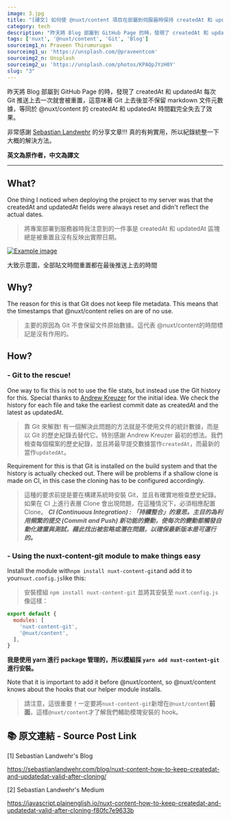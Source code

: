 ```yaml
---
image: 3.jpg
title: "[譯文] 如何使 @nuxt/content 項目在部屬到伺服器時保持 createdAt 和 updatedAt 不被重置？"
category: tech
description: "昨天將 Blog 部屬到 GitHub Page 的時，發現了 createdAt 和 updatedAt 每次 Git 推送上去一次就會被重置，這意味著 Git 上去後並不保留 markdown 文件元數據，等同於 @nuxt/content 的 createdAt 和 updatedAt 時間戳完全失去了效果。"
tags: ['nuxt', '@nuxt/content', 'Git', 'Blog']
sourceimg1_n: Praveen Thirumurugan
sourceimg1_u: 'https://unsplash.com/@praveentcom'
sourceimg2_n: Unsplash
sourceimg2_u: 'https://unsplash.com/photos/KPAQpJYzH0Y'
slug: "3"
---
```


昨天將 Blog 部屬到 GitHub Page 的時，發現了 createdAt 和 updatedAt 每次 Git 推送上去一次就會被重置，這意味著 Git 上去後並不保留 markdown 文件元數據，等同於 @nuxt/content 的 createdAt 和 updatedAt 時間戳完全失去了效果。

非常感謝 [Sebastian Landwehr](https://sebastianlandwehr.com/blog/nuxt-content-how-to-keep-createdat-and-updatedat-valid-after-cloning/) 的分享文章!!! 真的有夠實用，所以紀錄統整一下大概的解決方法。

**英文為原作者，中文為譯文**

---

## What?
One thing I noticed when deploying the project to my server was that the createdAt and updatedAt fields were always reset and didn't reflect the actual dates.
> 將專案部署到服務器時我注意到的一件事是 createdAt 和 updatedAt 區塊總是被重置且沒有反映出實際日期。

<a href="/blog/3-1.jpg" target="_blank">

![Example image](/blog/3-1.jpg "Sketch map")

</a>

<p class="img-origin mt-1 mb-3 text-center">
    大致示意圖，全部貼文時間重置都在最後推送上去的時間
</p>

## Why?
The reason for this is that Git does not keep file metadata. This means that the timestamps that @nuxt/content relies on are of no use.
> 主要的原因為 Git 不會保留文件原始數據。這代表 @nuxt/content的時間標記是沒有作用的。

## How?
### - Git to the rescue!
One way to fix this is not to use the file stats, but instead use the Git history for this. Special thanks to [Andrew Kreuzer](http://andrewkreuzer.ca/) for the initial idea. We check the history for each file and take the earliest commit date as createdAt and the latest as updatedAt.
> 靠 Git 來解救! 有一個解決此問題的方法就是不使用文件的統計數據，而是以 Git 的歷史紀錄去替代它。特別感謝 Andrew Kreuzer 最初的想法。我們檢查每個檔案的歷史紀錄，並且將最早提交數據當作`createdAt`，而最新的當作`updatedAt`。

Requirement for this is that Git is installed on the build system and that the history is actually checked out. There will be problems if a shallow clone is made on CI, in this case the cloning has to be configured accordingly.
> 這種的要求前提是要在構建系統時安裝 Git，並且有確實地檢查歷史紀錄。如果在 CI 上進行表層 Clone 會出現問題，在這種情況下，必須相應配置 Clone。
***CI (Continuous Integration) : 「持續整合」的意思。主目的為利用頻繁的提交 (Commit and Push) 新功能的變動，使每次的變動都觸發自動化建置與測試，藉此找出被忽略或潛在問題，以確保最新版本是可運行的。***

### - Using the nuxt-content-git module to make things easy
Install the module with`npm install nuxt-content-git`and add it to your`nuxt.config.js`like this:
> 安裝模組 `npm install nuxt-content-git` 並將其安裝至 `nuxt.config.js` 像這樣：
```js
export default {
  modules: [
    'nuxt-content-git',
    '@nuxt/content',
  ],
}
```
**我是使用 yarn 進行 package 管理的，所以模組採 `yarn add nuxt-content-git` 進行安裝。**

Note that it is important to add it before @nuxt/content, so @nuxt/content knows about the hooks that our helper module installs.
> 請注意，這很重要！一定要將`nuxt-content-git`新增在`@nuxt/content`**前面**，這樣`@nuxt/content`才了解我們輔助模塊安裝的 hook。


## 📚 原文連結 - Source Post Link
[1] Sebastian Landwehr's Blog

<https://sebastianlandwehr.com/blog/nuxt-content-how-to-keep-createdat-and-updatedat-valid-after-cloning/>

[2] Sebastian Landwehr's Medium

<https://javascript.plainenglish.io/nuxt-content-how-to-keep-createdat-and-updatedat-valid-after-cloning-f80fc7e9633b>